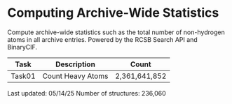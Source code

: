 # Computing Archive-Wide Statistics
Compute archive-wide statistics such as the total number of non-hydrogen atoms in all archive entries. Powered by the RCSB Search API and BinaryCIF.

| Task   | Description       | Count         |
|--------|-------------------|---------------|
| Task01 | Count Heavy Atoms | 2,361,641,852 |

Last updated: 05/14/25
Number of structures: 236,060